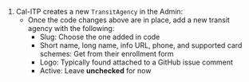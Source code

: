 1. Cal-ITP creates a new `TransitAgency` in the Admin:
   - Once the code changes above are in place, add a new transit agency with the following:
     - Slug: Choose the one added in code
     - Short name, long name, info URL, phone, and supported card schemes: Get from their enrollment form
     - Logo: Typically found attached to a GitHub issue comment
     - Active: Leave **unchecked** for now
